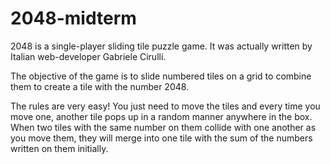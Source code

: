# 2048-midterm
2048 is a single-player sliding tile puzzle game. It was actually written by Italian web-developer Gabriele Cirulli. 

The objective of the game is to slide numbered tiles on a grid to combine them to create a tile with the number 2048. 

The rules are very easy! You just need to move the tiles and every time you move one, another tile pops up in a random manner anywhere in the box. When two tiles with the same number on them collide with one another as you move them, they will merge into one tile with the sum of the numbers written on them initially.




